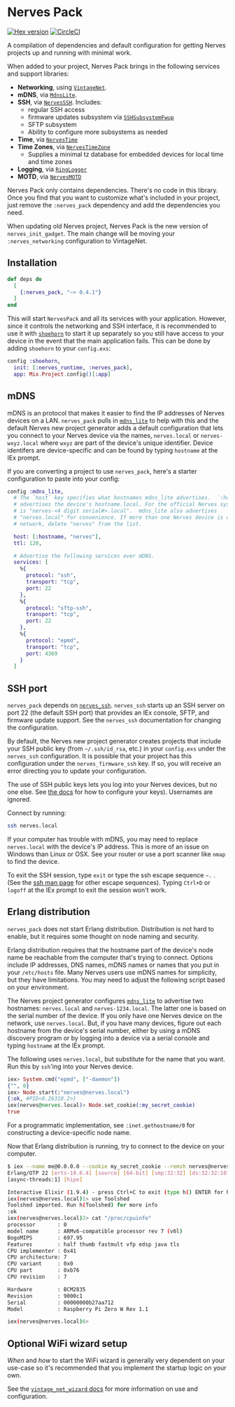 # Nerves Pack

[![Hex version](https://img.shields.io/hexpm/v/nerves_pack.svg "Hex version")](https://hex.pm/packages/nerves_pack)
[![CircleCI](https://circleci.com/gh/nerves-project/nerves_pack.svg?style=svg)](https://circleci.com/gh/nerves-project/nerves_pack)

A compilation of dependencies and default configuration for getting Nerves
projects up and running with minimal work.

When added to your project, Nerves Pack brings in the following services and
support libraries:

* **Networking**, using [`VintageNet`](https://hex.pm/packages/vintage_net).
* **mDNS**, via [`MdnsLite`](https://hex.pm/packages/mdns_lite).
* **SSH**, via [`NervesSSH`](https://hex.pm/packages/nerves_ssh). Includes:
  * regular SSH access
  * firmware updates subsystem via [`SSHSubsystemFwup`](https://hex.pm/packages/ssh_subsystem_fwup)
  * SFTP subsystem
  * Ability to configure more subsystems as needed
* **Time**, via [`NervesTime`](https://hex.pm/packages/nerves_time)
* **Time Zones**, via [`NervesTimeZone`](https://hex.pm/packages/nerves_time_zones)
  * Supplies a minimal tz database for embedded devices for local time and time zones
* **Logging**, via [`RingLogger`](https://hex.pm/packages/ring_logger)
* **MOTD**, via [`NervesMOTD`](https://hex.pm/packages/nerves_motd)

Nerves Pack only contains dependencies. There's no code in this library. Once
you find that you want to customize what's included in your project, just remove
the `:nerves_pack` dependency and add the dependencies you need.

When updating old Nerves project, Nerves Pack is the new version of
`nerves_init_gadget`. The main change will be moving your `:nerves_networking`
configuration to VintageNet.

## Installation

```elixir
def deps do
  [
    {:nerves_pack, "~> 0.4.1"}
  ]
end
```

This will start `NervesPack` and all its services with your application.
However, since it controls the networking and SSH interface, it is recommended
to use it with [`shoehorn`](https://github.com/nerves-project/shoehorn) to start
it up separately so you still have access to your device in the event that the
main application fails. This can be done by adding `shoehorn` to your
`config.exs`:

```elixir
config :shoehorn,
  init: [:nerves_runtime, :nerves_pack],
  app: Mix.Project.config()[:app]
```

## mDNS

mDNS is an protocol that makes it easier to find the IP addresses of Nerves
devices on a LAN. `nerves_pack` pulls in
[`mdns_lite`](https://github.com/nerves-networking/mdns_lite) to help with this
and the default Nerves new project generator adds a default configuration that
lets you connect to your Nerves device via the names, `nerves.local` or
`nerves-wxyz.local` where `wxyz` are part of the device's unique identifier.
Device identifers are device-specific and can be found by typing `hostname` at
the IEx prompt.

If you are converting a project to use `nerves_pack`, here's a starter
configuration to paste into your config:

```elixir
config :mdns_lite,
  # The `host` key specifies what hostnames mdns_lite advertises.  `:hostname`
  # advertises the device's hostname.local. For the official Nerves systems, this
  # is "nerves-<4 digit serial#>.local".  mdns_lite also advertises
  # "nerves.local" for convenience. If more than one Nerves device is on the
  # network, delete "nerves" from the list.

  host: [:hostname, "nerves"],
  ttl: 120,

  # Advertise the following services over mDNS.
  services: [
    %{
      protocol: "ssh",
      transport: "tcp",
      port: 22
    },
    %{
      protocol: "sftp-ssh",
      transport: "tcp",
      port: 22
    },
    %{
      protocol: "epmd",
      transport: "tcp",
      port: 4369
    }
  ]
```

## SSH port

`nerves_pack` depends on
[`nerves_ssh`](https://github.com/nerves-project/nerves_ssh). `nerves_ssh`
starts up an SSH server on port 22 (the default SSH port) that provides an IEx
console, SFTP, and firmware update support. See the `nerves_ssh` documentation
for changing the configuration.

By default, the Nerves new project generator creates projects that include your
SSH public key (from `~/.ssh/id_rsa`, etc.) in your `config.exs` under the
`nerves_ssh` configuration. It is possible that your project has this
configuration under the `nerves_firmware_ssh` key. If so, you will receive an
error directing you to update your configuration.

The use of SSH public keys lets you log into your Nerves devices, but no one
else.  See [the
docs](https://hexdocs.pm/nerves_firmware_ssh/readme.html#installation) for how
to configure your keys). Usernames are ignored.

Connect by running:

```bash
ssh nerves.local
```

If your computer has trouble with mDNS, you may need to replace `nerves.local`
with the device's IP address. This is more of an issue on Windows than Linux or
OSX. See your router or use a port scanner like `nmap` to find the device.

To exit the SSH session, type `exit` or type the ssh escape sequence `~.` . (See
the [ssh man page](https://linux.die.net/man/1/ssh) for other escape sequences).
Typing `Ctrl+D` or `logoff` at the IEx prompt to exit the session won't work.

## Erlang distribution

`nerves_pack` does not start Erlang distribution. Distribution is not hard to
enable, but it requires some thought on node naming and security.

Erlang distribution requires that the hostname part of the device's node name be
reachable from the computer that's trying to connect. Options include IP
addresses, DNS names, mDNS names or names that you put in your `/etc/hosts`
file. Many Nerves users use mDNS names for simplicity, but they have
limitations. You may need to adjust the following script based on your
environment.

The Nerves project generator configures
[`mdns_lite`](https://github.com/pcmarks/mdns_lite) to advertise two hostnames:
`nerves.local` and `nerves-1234.local`. The latter one is based on the serial
number of the device. If you only have one Nerves device on the network, use
`nerves.local`. But, if you have many devices, figure out each hostname
from the device's serial number, either by using a mDNS discovery program or by
logging into a device via a serial console and typing `hostname` at the IEx
prompt.

The following uses `nerves.local`, but substitute for the name that you want.
Run this by `ssh`'ing into your Nerves device.

```elixir
iex> System.cmd("epmd", ["-daemon"])
{"", 0}
iex> Node.start(:"nerves@nerves.local")
{:ok, #PID<0.26318.2>}
iex(nerves@nerves.local)> Node.set_cookie(:my_secret_cookie)
true
```

For a programmatic implementation, see `:inet.gethostname/0` for constructing
a device-specific node name.

Now that Erlang distribution is running, try to connect to the device on your
computer.

```bash
$ iex --name me@0.0.0.0 --cookie my_secret_cookie --remsh nerves@nerves.local
Erlang/OTP 22 [erts-10.6.4] [source] [64-bit] [smp:32:32] [ds:32:32:10]
[async-threads:1] [hipe]

Interactive Elixir (1.9.4) - press Ctrl+C to exit (type h() ENTER for help)
iex(nerves@nerves.local)1> use Toolshed
Toolshed imported. Run h(Toolshed) for more info
:ok
iex(nerves@nerves.local)2> cat "/proc/cpuinfo"
processor       : 0
model name      : ARMv6-compatible processor rev 7 (v6l)
BogoMIPS        : 697.95
Features        : half thumb fastmult vfp edsp java tls
CPU implementer : 0x41
CPU architecture: 7
CPU variant     : 0x0
CPU part        : 0xb76
CPU revision    : 7

Hardware        : BCM2835
Revision        : 9000c1
Serial          : 00000000b27aa712
Model           : Raspberry Pi Zero W Rev 1.1

iex(nerves@nerves.local)6>
```

## Optional WiFi wizard setup

_When_ and _how_ to start the WiFi wizard is generally very dependent on your
use-case so it's recommended that you implement the startup logic on your own.

See the [`vintage_net_wizard` docs](https://hexdocs.pm/vintage_net_wizard) for
more information on use and configuration.
